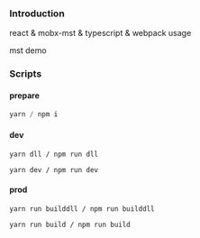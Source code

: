 ### Introduction
react & mobx-mst & typescript & webpack usage

mst demo
### Scripts
#### prepare

```js
yarn / npm i
```

#### dev

```
yarn dll / npm run dll
```

```
yarn dev / npm run dev
```
#### prod
```
yarn run builddll / npm run builddll
```

```
yarn run build / npm run build
```

